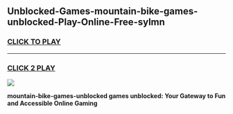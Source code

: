 
## Unblocked-Games-mountain-bike-games-unblocked-Play-Online-Free-sylmn
<h3>
<a href="https://premium76.site?title=mountain-bike-games-unblocked&ref=26A">CLICK TO PLAY</a></h3>
<hr>

<h3>
<a href="https://premium76.site?title=mountain-bike-games-unblocked&ref=26A">CLICK 2 PLAY</a>
  
</h3>

<a href="https://premium76.site?title=mountain-bike-games-unblocked&ref=26A"><img src="https://clearcache.store/games.png"></a>


**mountain-bike-games-unblocked games unblocked: Your Gateway to Fun and Accessible Online Gaming**
